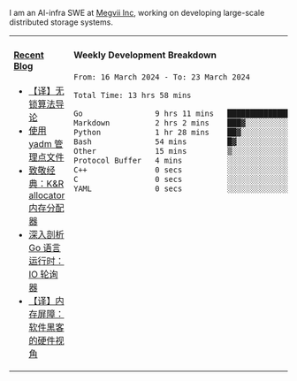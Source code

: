 I am an AI-infra SWE at [Megvii Inc](https://en.megvii.com/), working on developing large-scale distributed storage systems.

<table width="960px">
<tr>
<td valign="top" width="50%">

#### <a href="https://www.kongjun18.me" target="_blank">Recent Blog</a>

<!-- BLOG-POST-LIST:START -->
- [【译】无锁算法导论](https://kongjun18.github.io/posts/2023/07/14/)
- [使用 yadm 管理点文件](https://kongjun18.github.io/posts/2023/04/07/)
- [致敬经典：K&amp;R allocator 内存分配器](https://kongjun18.github.io/posts/2022/12/12/)
- [深入剖析 Go 语言运行时：IO 轮询器](https://kongjun18.github.io/posts/2022/11/21/)
- [【译】内存屏障：软件黑客的硬件视角](https://kongjun18.github.io/posts/2022/11/03/)
<!-- BLOG-POST-LIST:END -->

</td>
<td valign="top" width="50%">

#### Weekly Development Breakdown

<!--START_SECTION:waka-->

```txt
From: 16 March 2024 - To: 23 March 2024

Total Time: 13 hrs 58 mins

Go                9 hrs 11 mins   ████████████████▒░░░░░░░░   65.79 %
Markdown          2 hrs 2 mins    ███▓░░░░░░░░░░░░░░░░░░░░░   14.65 %
Python            1 hr 28 mins    ██▓░░░░░░░░░░░░░░░░░░░░░░   10.50 %
Bash              54 mins         █▓░░░░░░░░░░░░░░░░░░░░░░░   06.55 %
Other             15 mins         ▒░░░░░░░░░░░░░░░░░░░░░░░░   01.87 %
Protocol Buffer   4 mins          ░░░░░░░░░░░░░░░░░░░░░░░░░   00.59 %
C++               0 secs          ░░░░░░░░░░░░░░░░░░░░░░░░░   00.03 %
C                 0 secs          ░░░░░░░░░░░░░░░░░░░░░░░░░   00.03 %
YAML              0 secs          ░░░░░░░░░░░░░░░░░░░░░░░░░   00.00 %
```

<!--END_SECTION:waka-->
</td>
</tr>

</table>
